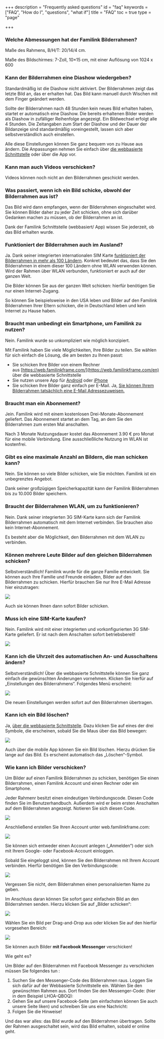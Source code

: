 +++
description = "Frequently asked questions"
id = "faq"
keywords = ["FAQ", "How do I", "questions", "what if"]
title = "FAQ"
toc = true
type = "page"

+++
### Welche Abmessungen hat der Familink Bilderrahmen?

Maße des Rahmens, B/H/T: 20/14/4 cm.

Maße des Bildschirmes: 7-Zoll, 10×15 cm, mit einer Auflösung von 1024 x 600

### Kann der Bilderrahmen eine Diashow wiedergeben?

Standardmäßig ist die Diashow nicht aktiviert. Der Bilderrahmen zeigt das letzte Bild an, das er erhalten hat. Das Bild kann manuell durch Wischen mit dem Finger geändert werden.

Sollte der Bilderrahmen nach 48 Stunden kein neues Bild erhalten haben, startet er automatisch eine Diashow. Die bereits erhaltenen Bilder werden als Diashow in zufälliger Reihenfolge angezeigt. Ein Bildwechsel erfolgt alle 4 Stunden. Die Zeitangaben zum Start der Diashow und der Dauer der Bildanzeige sind standardmäßig voreingestellt, lassen sich aber selbstverständlich auch einstellen.

Alle diese Einstellungen können Sie ganz bequem von zu Hause aus ändern. Die Anpassungen nehmen Sie einfach über [die webbasierte Schnittstelle](https://web.familinkframe.com/en) oder über die App vor.

### Kann man auch Videos verschicken?

Videos können noch nicht an den Bilderrahmen geschickt werden.

### Was passiert, wenn ich ein Bild schicke, obwohl der Bilderrahmen aus ist?

Das Bild wird dann empfangen, wenn der Bilderrahmen eingeschaltet wird. Sie können Bilder daher zu jeder Zeit schicken, ohne sich darüber Gedanken machen zu müssen, ob der Bilderrahmen an ist.

Dank der Familink Schnittstelle (webbasiert/ App) wissen Sie jederzeit, ob das Bild erhalten wurde.

### Funktioniert der Bilderrahmen auch im Ausland?

Ja. Dank seiner integrierten internationalen SIM Karte [funktioniert der Bilderrahmen in mehr als 100 Ländern](/). Konkret bedeutet das, dass Sie den Bilderrahmen in einem dieser 100 Ländern ohne WLAN verwenden können. Wird der Rahmen über WLAN verbunden, funktioniert er auch auf der ganzen Welt.

Die Bilder können Sie aus der ganzen Welt schicken: hierfür benötigen Sie nur einen Internet-Zugang.

So können Sie beispielsweise in den USA leben und Bilder auf den Familink Bilderrahmen Ihrer Eltern schicken, die in Deutschland leben und kein Internet zu Hause haben.

### Braucht man unbedingt ein Smartphone, um Familink zu nutzen?

Nein. Familink wurde so unkompliziert wie möglich konzipiert.

Mit Familink haben Sie viele Möglichkeiten, Ihre Bilder zu teilen. Sie wählen für sich einfach die Lösung, die am besten zu Ihnen passt:

* Sie schicken Ihre Bilder von einem Rechner aus [https://web.familinkframe.com/](https://web.familinkframe.com/en) über die webbasierte Schnittstelle
* Sie nutzen unsere App für [Android](https://play.google.com/store/apps/details?id=io.familink.pegase) oder [iPhone](https://itunes.apple.com/fr/app/familink/id997515608?mt=8)
* Sie schicken Ihre Bilder ganz einfach per E-Mail. Ja, [Sie können Ihrem Bilderrahmen tatsächlich eine E-Mail Adressezuweisen.](https://www.familinkframe.com/un-cadre-photo-3g-avec-une-adresse-email/)

### Braucht man ein Abonnement?

Jein. Familink wird mit einem kostenlosen Drei-Monate-Abonnement geliefert. Das Abonnement startet an dem Tag, an dem Sie den Bilderrahmen zum ersten Mal anschalten.

Nach 3 Monate Nutzungsdauer kostet das Abonnement 3.90 € pro Monat für eine mobile Verbindung. Eine ausschließliche Nutzung im WLAN ist kostenfrei.

### Gibt es eine maximale Anzahl an Bildern, die man schicken kann?

Nein. Sie können so viele Bilder schicken, wie Sie möchten. Familink ist ein unbegrenztes Angebot.

Dank seiner großzügigen Speicherkapazität kann der Familink Bilderrahmen bis zu 10.000 Bilder speichern.

### Braucht der Bilderrahmen WLAN, um zu funktionieren?

Nein. Dank seiner integrierten 3G SIM-Karte kann sich der Familink Bilderrahmen automatisch mit dem Internet verbinden. Sie brauchen also kein Internet-Abonnement.

Es besteht aber die Möglichkeit, den Bilderrahmen mit dem WLAN zu verbinden.

### Können mehrere Leute Bilder auf den gleichen Bilderrahmen schicken?

Selbstverständlich! Familink wurde für die ganze Familie entwickelt. Sie können auch Ihre Familie und Freunde einladen, Bilder auf den Bilderrahmen zu schicken. Hierfür brauchen Sie nur Ihre E-Mail Adresse hier einzutragen:

![](/img/faq/invite_fr.png)

Auch sie können Ihnen dann sofort Bilder schicken.

### Muss ich eine SIM-Karte kaufen?

Nein. Familink wird mit einer integrierten und vorkonfigurierten 3G SIM-Karte geliefert. Er ist  nach dem Anschalten sofort betriebsbereit!

![](/img/faq/sim.png)

### Kann ich die Uhrzeit des automatischen An- und Ausschaltens ändern?

Selbstverständlich! Über die webbasierte Schnittstelle können Sie ganz einfach die gewünschten Änderungen vornehmen. Klicken Sie hierfür auf „Einstellungen des Bilderrahmens“. Folgendes Menü erscheint:

![](/img/faq/Screenshot-from-2017-02-15-13-52-00.png)

Die neuen Einstellungen werden sofort auf den Bilderrahmen übertragen.

### Kann ich ein Bild löschen?

Ja, [über die webbasierte Schnittstelle](https://web.familinkframe.com/en). Dazu klicken Sie auf eines der drei Symbole, die erscheinen, sobald Sie die Maus über das Bild bewegen:

![](/img/faq/image-300x282.png)

Auch über die mobile App können Sie ein Bild löschen. Hierzu drücken Sie lange auf das Bild. Es erscheint automatisch das „Löschen“-Symbol.

### Wie kann ich Bilder verschicken?

Um Bilder auf einen Familink Bilderrahmen zu schicken, benötigen Sie einen Bilderrahmen, einen Familink Account und einen Rechner oder ein Smartphone.

Jeder Rahmenr besitzt einen eindeutigen Verbindungscode. Diesen Code finden Sie im Benutzerhandbuch. Außerdem wird er beim ersten Anschalten auf dem Bilderrahmen angezeigt. Notieren Sie sich diesen Code.

![](/img/faq/qr-comp-1024x302.png)

Anschließend erstellen Sie Ihren Account unter web.familinkframe.com:

![](/img/faq/Screenshot-from-2017-03-09-10-37-59.png)

Sie können sich entweder einen Account anlegen („Anmelden“) oder sich mit Ihrem Google- oder Facebook-Account einloggen.

Sobald Sie eingeloggt sind, können Sie den Bilderrahmen mit Ihrem Account verbinden. Hierfür benötigen Sie den Verbindungscode:

![](/img/faq/Screenshot-from-2017-03-09-10-41-37-1024x629.png)

Vergessen Sie nicht, dem Bilderrahmen einen personalisierten Name zu geben.

Im Anschluss daran können Sie sofort ganz einfachein Bild an den Bilderrahmen senden. Hierzu klicken Sie auf „Bilder schicken“:

![](/img/faq/Screenshot-from-2017-03-09-10-45-19-1024x510.png)

Wählen Sie ein Bild per Drag-and-Drop aus oder klicken Sie auf den hierfür vorgesehen Bereich:

![](/img/faq/Screenshot-from-2017-03-09-10-46-03.png)

Sie können auch Bilder **mit Facebook Messenger** verschicken!

Wie geht es?

Um Bilder auf den Bilderrahmen mit Facebook Messenger zu verschicken müssen Sie folgendes tun :

1. Suchen Sie den Messenger-Code des Bilderrahmen raus. Loggen Sie sich dafür auf der Webbasierte Schnittstelle ein. Wählen Sie den gewünschten Rahmen aus. Dort finden Sie den Messenger-Code: (hier in dem Beispiel LHOA-QBOQ):
2. Gehen Sie auf unsere Facebook-Seite (am einfachsten können Sie auch unsere Seite liken) und schreiben Sie uns eine Nachricht:
3. Folgen Sie die Hinweise!

Und das war alles: das Bild wurde auf den Bilderrahmen übertragen. Sollte der Rahmen ausgeschaltet sein, wird das Bild erhalten, sobald er online geht.